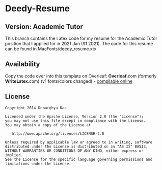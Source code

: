 Deedy-Resume
=========================
## Version: Academic Tutor 
This branch contains the Latex code for my resume for the Academic Tutor position that I applied for in 2021 Jan (S1 2021). The code for this resume can be found in MacFonts/deedy_resume.xtx

## Availability
Copy the code over into this template on Overleaf:
**Overleaf**.com (formerly **WriteLatex**.com) (v1 fonts/colors changed) - [compilable online](https://www.writelatex.com/templates/deedy-resume/sqdbztjjghvz#.U2H9Kq1dV18)

## License
    Copyright 2014 Debarghya Das

    Licensed under the Apache License, Version 2.0 (the "License");
    you may not use this file except in compliance with the License.
    You may obtain a copy of the License at

       http://www.apache.org/licenses/LICENSE-2.0

    Unless required by applicable law or agreed to in writing, software
    distributed under the License is distributed on an "AS IS" BASIS,
    WITHOUT WARRANTIES OR CONDITIONS OF ANY KIND, either express or implied.
    See the License for the specific language governing permissions and
    limitations under the License.
